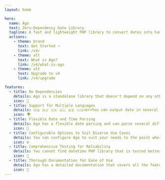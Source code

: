 ```yaml
---
layout: home

hero:
  name: Ago
  text: Zero-Dependency Date Library
  tagline: A fast and lightweight PHP library to convert dates into human-readable format with ease
  actions:
    - theme: brand
      text: Get Started →
      link: /v4/
    - theme: alt
      text: What is Ago?
      link: /v4/what-is-ago
    - theme: alt
      text: Upgrade to v4
      link: /v4/upgrade

features:
  - title: No Dependencies
    details: Ago is a standalone library that doesn't depend on any other libraries or extensions, making it lightweight and efficient. It's optimized for performance and ensures fast and accurate conversions.
    icon: 🚀
  - title: Support for Multiple Languages
    details: 🇬🇧 🇷🇺 🇺🇦 🇳🇱 🇩🇪 🇨🇳<br>You can output date in several different languages such as English, Russian, Chinese, Ukrainian, Dutch, German and you can easily contribute your own language
    icon: 🌍
  - title: Flexible Date and Time Parsing
    details: Ago has a flexible date parsing and can parse several different date formats, such as UNIX timestamp, date strings, `Carbon` instances and much more
    icon: 🧩
  - title: Configurable Options to Suit Diverse Use Cases
    details: You can configure Ago to suit your needs to the point where you can even modify the output format of the date, overwrite translation sets and more
    icon: ⚙️
  - title: Comprehensive Testing for Reliability
    details: You cannot find datetime PHP library that is tested better than this one. Ago has a comprehensive test suite that covers testing for all the supported languages
    icon: 🧪
  - title: Thorough Documentation for Ease of Use
    details: Ago has a detailed documentation that covers all the features of the library including older versions, so you can easily integrate it into your project
    icon: 📖
---
```

